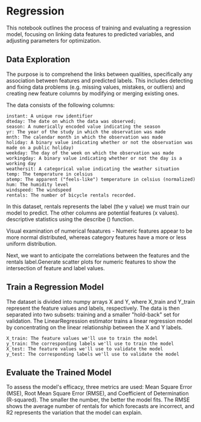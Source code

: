 # Regression
This notebook outlines the process of training and evaluating a regression model, focusing on linking data features to predicted variables, and adjusting parameters for optimization.

## Data Exploration

The purpose is to comprehend the links between qualities, specifically any association between features and predicted labels. 
This includes detecting and fixing data problems (e.g. missing values, mistakes, or outliers) and creating new feature columns by modifying or merging existing ones.

The data consists of the following columns:

    instant: A unique row identifier
    dteday: The date on which the data was observed;
    season: A numerically encoded value indicating the season
    yr: The year of the study in which the observation was made 
    mnth: The calendar month in which the observation was made 
    holiday: A binary value indicating whether or not the observation was made on a public holiday)
    weekday: The day of the week on which the observation was made 
    workingday: A binary value indicating whether or not the day is a working day 
    weathersit: A categorical value indicating the weather situation 
    temp: The temperature in celsius 
    atemp: The apparent ("feels-like") temperature in celsius (normalized)
    hum: The humidity level 
    windspeed: The windspeed 
    rentals: The number of bicycle rentals recorded.

In this dataset, rentals represents the label (the y value) we must train our model to predict. The other columns are potential features (x values).
descriptive statistics using the describe () function.

Visual examination of numerical feaatures - Numeric features appear to be more normal distributed, whereas category features have a more or less uniform distribution. 

Next, we want to anticipate the correlations between the features and the rentals label.Generate scatter plots for numeric features to show the intersection of feature and label values.

## Train a Regression Model
The dataset is divided into numpy arrays X and Y, where X_train and Y_train represent the feature values and labels, respectively.
The data is then separated into two subsets: training and a smaller "hold-back" set for validation. The LinearRegression estimator trains a linear regression model by concentrating on the linear relationship between the X and Y labels.


    X_train: The feature values we'll use to train the model
    y_train: The corresponding labels we'll use to train the model
    X_test: The feature values we'll use to validate the model
    y_test: The corresponding labels we'll use to validate the model
## Evaluate the Trained Model
To assess the model's efficacy, three metrics are used: Mean Square Error (MSE), Root Mean Square Error (RMSE), and Coefficient of Determination (R-squared). The smaller the number, the better the model fits. The RMSE shows the average number of rentals for which forecasts are incorrect, and R2 represents the variation that the model can explain.



